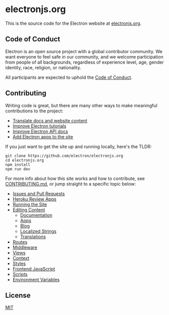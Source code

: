 # electronjs.org

This is the source code for the Electron website at 
[electronjs.org](https://electronjs.org).

## Code of Conduct

Electron is an open source project with a global contributor community.
We want everyone to feel safe in our community, and we welcome participation
from people of all backgrounds, regardless of experience level, age, gender 
identity, race, religion, or nationality.

All participants are expected to uphold the [Code of Conduct](CODE_OF_CONDUCT.md).

## Contributing

Writing code is great, but there are many other ways to make meaningful 
contributions to the project:

- [Translate docs and website content](https://github.com/electron/electron-i18n)
- [Improve Electron tutorials](https://github.com/electron/electron/tree/master/docs)
- [Improve Electron API docs](https://github.com/electron/electron/tree/master/docs/api)
- [Add Electron apps to the site](https://github.com/electron/electron-apps#adding-your-app)

If you just want to get the site up and running locally, here's the TLDR:

```
git clone https://github.com/electron/electronjs.org
cd electronjs.org
npm install
npm run dev
```

For more info about how this site works and how to contribute, see 
[CONTRIBUTING.md](CONTRIBUTING.md), or jump straight to a specific topic below:

- [Issues and Pull Requests](CONTRIBUTING.md#issues-and-pull-requests)
- [Heroku Review Apps](CONTRIBUTING.md#heroku-review-apps)
- [Running the Site](CONTRIBUTING.md#running-the-site)
- [Editing Content](CONTRIBUTING.md#content)
  - [Documentation](CONTRIBUTING.md#documentation)
  - [Apps](CONTRIBUTING.md#apps)
  - [Blog](CONTRIBUTING.md#blog)
  - [Localized Strings](CONTRIBUTING.md#localized-strings)
  - [Translations](CONTRIBUTING.md#translations)
- [Routes](CONTRIBUTING.md#routes)
- [Middleware](CONTRIBUTING.md#middleware)
- [Views](CONTRIBUTING.md#views)
- [Context](CONTRIBUTING.md#context)
- [Styles](CONTRIBUTING.md#styles)
- [Frontend JavaScript](CONTRIBUTING.md#frontend-javascript)
- [Scripts](CONTRIBUTING.md#scripts)
- [Environment Variables](CONTRIBUTING.md#environment-variables)

## License

[MIT](LICENSE.md)
